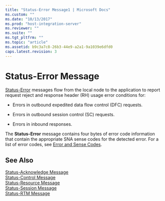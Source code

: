 ```yaml
---
title: "Status-Error Message1 | Microsoft Docs"
ms.custom: ""
ms.date: "10/13/2017"
ms.prod: "host-integration-server"
ms.reviewer: ""
ms.suite: ""
ms.tgt_pltfrm: ""
ms.topic: "article"
ms.assetid: b9c3a7c8-26b3-44e9-a2a1-9a1039e6dfd0
caps.latest.revision: 3
---
```

# Status-Error Message
[Status-Error](../Topic/Status-Error2.md) messages flow from the local node to the application to report request reject and response header (RH) usage error conditions for:  
  
-   Errors in outbound expedited data flow control (DFC) requests.  
  
-   Errors in outbound session control (SC) requests.  
  
-   Errors in inbound responses.  
  
 The **Status-Error** message contains four bytes of error code information that contain the appropriate SNA sense codes for the detected error. For a list of error codes, see [Error and Sense Codes](../core/error-and-sense-codes.md).  
  
## See Also  
 [Status-Acknowledge Message](../core/status-acknowledge-message.md)   
 [Status-Control Message](../core/status-control-message.md)   
 [Status-Resource Message](../core/status-resource-message.md)   
 [Status-Session Message](../core/status-session-message.md)   
 [Status-RTM Message](../core/status-rtm-message.md)